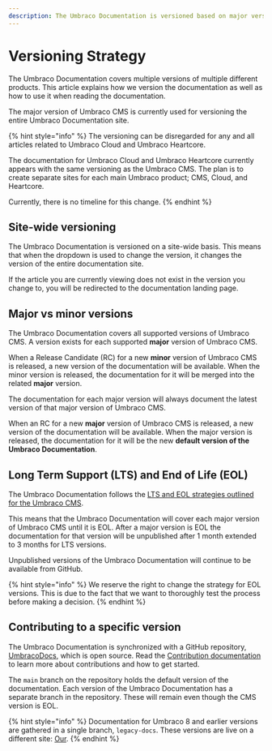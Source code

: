 ```yaml
---
description: The Umbraco Documentation is versioned based on major versions of the Umbraco CMS. Learn more about how that works in this article.
---
```


# Versioning Strategy

The Umbraco Documentation covers multiple versions of multiple different products. This article explains how we version the documentation as well as how to use it when reading the documentation.

The major version of Umbraco CMS is currently used for versioning the entire Umbraco Documentation site.

{% hint style="info" %}
The versioning can be disregarded for any and all articles related to Umbraco Cloud and Umbraco Heartcore.

The documentation for Umbraco Cloud and Umbraco Heartcore currently appears with the same versioning as the Umbraco CMS. The plan is to create separate sites for each main Umbraco product; CMS, Cloud, and Heartcore.

Currently, there is no timeline for this change.
{% endhint %}

## Site-wide versioning

The Umbraco Documentation is versioned on a site-wide basis. This means that when the dropdown is used to change the version, it changes the version of the entire documentation site.

If the article you are currently viewing does not exist in the version you change to, you will be redirected to the documentation landing page.

## Major vs minor versions

The Umbraco Documentation covers all supported versions of Umbraco CMS. A version exists for each supported **major** version of Umbraco CMS.

When a Release Candidate (RC) for a new **minor** version of Umbraco CMS is released, a new version of the documentation will be available. When the minor version is released, the documentation for it will be merged into the related **major** version.

The documentation for each major version will always document the latest version of that major version of Umbraco CMS.

When an RC for a new **major** version of Umbraco CMS is released, a new version of the documentation will be available. When the major version is released, the documentation for it will be the new **default version of the Umbraco Documentation**.

## Long Term Support (LTS) and End of Life (EOL)

The Umbraco Documentation follows the [LTS and EOL strategies outlined for the Umbraco CMS](https://umbraco.com/products/knowledge-center/long-term-support-and-end-of-life/).

This means that the Umbraco Documentation will cover each major version of Umbraco CMS until it is EOL. After a major version is EOL the documentation for that version will be unpublished after 1 month extended to 3 months for LTS versions.

Unpublished versions of the Umbraco Documentation will continue to be available from GitHub.

{% hint style="info" %}
We reserve the right to change the strategy for EOL versions. This is due to the fact that we want to thoroughly test the process before making a decision.
{% endhint %}

## Contributing to a specific version

The Umbraco Documentation is synchronized with a GitHub repository, [UmbracoDocs](https://github.com/umbraco/UmbracoDocs), which is open source. Read the [Contribution documentation](../contribute/) to learn more about contributions and how to get started.

The `main` branch on the repository holds the default version of the documentation. Each version of the Umbraco Documentation has a separate branch in the repository. These will remain even though the CMS version is EOL.

{% hint style="info" %}
Documentation for Umbraco 8 and earlier versions are gathered in a single branch, `legacy-docs`. These versions are live on a different site: [Our](https://our.umbraco.com/documentation).
{% endhint %}
